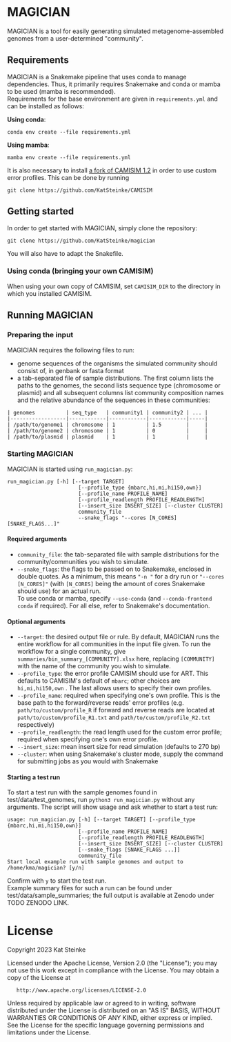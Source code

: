 # MAGICIAN
MAGICIAN is a tool for easily generating simulated metagenome-assembled genomes from a user-determined "community".
## Requirements
MAGICIAN is a Snakemake pipeline that uses conda to manage dependencies.
Thus, it primarily requires Snakemake and conda or mamba to be used (mamba is recommended). \
Requirements for the base environment are given in `requirements.yml` and can be installed as follows:

**Using conda**:
```commandline
conda env create --file requirements.yml
```

**Using mamba**:
```commandline
mamba env create --file requirements.yml
```


It is also necessary to install [a fork of CAMISIM 1.2](https://github.com/KatSteinke/CAMISIM)
in order to use custom error profiles. This can be done by running
```commandline
git clone https://github.com/KatSteinke/CAMISIM
```
## Getting started
In order to get started with MAGICIAN, simply clone the repository:
```commandline
git clone https://github.com/KatSteinke/magician
```

You will also have to adapt the Snakefile. 
### Using conda (bringing your own CAMISIM)
When using your own copy of CAMISIM, set `CAMISIM_DIR` to the directory in which you installed CAMISIM.

## Running MAGICIAN
### Preparing the input 
MAGICIAN requires the following files to run:
* genome sequences of the organisms the simulated community should consist of, in genbank or fasta format
* a tab-separated file of sample distributions.
The first column lists the paths to the genomes, the second lists sequence type 
(chromosome or plasmid) and all subsequent columns list community composition names and the relative abundance of the 
sequences in these communities:
```
| genomes          | seq_type   | community1 | community2 | ... |
|------------------|------------|------------|------------|-----|
| /path/to/genome1 | chromosome | 1          | 1.5        |     |
| /path/to/genome2 | chromosome | 1          | 0          |     |
| /path/to/plasmid | plasmid    | 1          | 1          |     |
  ```
### Starting MAGICIAN
MAGICIAN is started using `run_magician.py`:
```
run_magician.py [-h] [--target TARGET]
                       [--profile_type {mbarc,hi,mi,hi150,own}]
                       [--profile_name PROFILE_NAME]
                       [--profile_readlength PROFILE_READLENGTH]
                       [--insert_size INSERT_SIZE] [--cluster CLUSTER]
                       community_file
                       --snake_flags "--cores [N_CORES] [SNAKE_FLAGS...]"

```
#### Required arguments

* `community_file`: the tab-separated file with sample distributions for the community/communities you wish to simulate. 
* `--snake_flags`: the flags to be passed on to Snakemake, enclosed in double quotes. As a minimum, this means `"-n "` 
for a dry run or `"--cores [N_CORES]"` (with `[N_CORES]` being the amount of cores Snakemake should use) for an actual run. \
To use conda or mamba, specify `--use-conda`
  (and `--conda-frontend conda` if required). For all else, refer to Snakemake's documentation.
#### Optional arguments
* `--target`: the desired output file or rule. By default, MAGICIAN runs the entire workflow for all communities in the
input file given. To run the workflow for a single
community, give `summaries/bin_summary_[COMMUNITY].xlsx` here, replacing `[COMMUNITY]` with the name of the community
you wish to simulate. 
* `--profile_type`: the error profile CAMISIM should use for ART. This defaults to CAMISIM's default of `mbarc`; other choices
are `hi,mi,hi150,own` . The last allows users to specify their own profiles.
* `--profile_name`: required when specifying one's own profile. This is the base path to the forward/reverse reads' 
error profiles (e.g. `path/to/custom/profile_R` if  forward and reverse reads are located at 
`path/to/custom/profile_R1.txt` and `path/to/custom/profile_R2.txt` respectively)
* `--profile_readlength`: the read length used for the custom error profile; required when specifying one's own 
error profile.
* `--insert_size`: mean insert size for read simulation (defaults to 270 bp)
* `--cluster`: when using Snakemake's cluster mode, supply the command for submitting jobs as you would with Snakemake
#### Starting a test run
To start a test run with the sample genomes found in test/data/test_genomes, run `python3 run_magician.py` without any arguments. The script will show usage and ask whether to start a test run:
```
usage: run_magician.py [-h] [--target TARGET] [--profile_type {mbarc,hi,mi,hi150,own}]
                       [--profile_name PROFILE_NAME]
                       [--profile_readlength PROFILE_READLENGTH]
                       [--insert_size INSERT_SIZE] [--cluster CLUSTER]
                       [--snake_flags [SNAKE_FLAGS ...]]
                       community_file
Start local example run with sample genomes and output to /home/kma/magician? [y/n]
```
Confirm with `y` to start the test run. \
Example summary files for such a run can be found under test/data/sample_summaries; the full output is available at Zenodo under TODO ZENODO LINK.
# License
Copyright 2023 Kat Steinke

   Licensed under the Apache License, Version 2.0 (the "License");
   you may not use this work except in compliance with the License.
   You may obtain a copy of the License at

       http://www.apache.org/licenses/LICENSE-2.0

   Unless required by applicable law or agreed to in writing, software
   distributed under the License is distributed on an "AS IS" BASIS,
   WITHOUT WARRANTIES OR CONDITIONS OF ANY KIND, either express or implied.
   See the License for the specific language governing permissions and
   limitations under the License.
